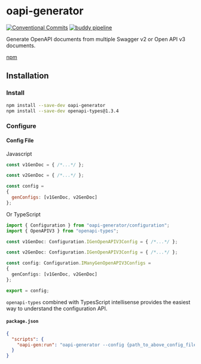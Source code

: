 # oapi-generator

[![Conventional Commits](https://img.shields.io/badge/Conventional%20Commits-1.0.0-yellow.svg)](https://conventionalcommits.org)
[![buddy pipeline](https://app.buddy.works/dperez3iii/oapi-generator/pipelines/pipeline/194390/badge.svg?token=3c7d484bbe0003aba1918844243f2752a904e06cb52dc12bbedee9ceeae78646 "buddy pipeline")](https://app.buddy.works/dperez3iii/oapi-generator/pipelines/pipeline/194390)

Generate OpenAPI documents from multiple Swagger v2 or Open API v3 documents.

[npm](https://www.npmjs.com/package/oapi-generator)

## Installation

### Install

```bash
npm install --save-dev oapi-generator
npm install --save-dev openapi-types@1.3.4
```

### Configure

#### Config File

Javascript

```js
const v1GenDoc = { /*...*/ };

const v2GenDoc = { /*...*/ };

const config =
{
  genConfigs: [v1GenDoc, v2GenDoc]
};
```

Or TypeScript

```ts
import { Configuration } from "oapi-generator/configuration";
import { OpenAPIV3 } from "openapi-types";

const v1GenDoc: Configuration.IGenOpenAPIV3Config = { /*...*/ };

const v2GenDoc: Configuration.IGenOpenAPIV3Config = { /*...*/ };

const config: Configuration.IManyGenOpenAPIV3Configs =
{
  genConfigs: [v1GenDoc, v2GenDoc]
};

export = config;
```

`openapi-types` combined with TypesScript intellisense provides the easiest way to understand the configuration API.

#### `package.json`

```json
{
  "scripts": {
    "oapi-gen:run": "oapi-generator --config {path_to_above_config_file}"
  }
}
```
